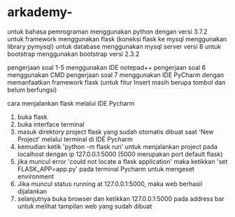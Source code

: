 # arkademy-

untuk bahasa pemrograman menggunakan python dengan versi 3.7.2  
untuk framework menggunakan flask (koneksi flask ke mysql menggunakan library pymysql)
untuk database menggunakan mysql server versi 8
untuk bootstrap menggunakan bootstrap versi 2.3.2

pengerjaan soal 1-5 menggunakan IDE notepad++
pengerjaan soal 6 menggunakan CMD
pengerjaan soal 7 menggunakan IDE PyCharm dengan memanfaatkan framework flask (untuk fitur Insert masih berupa tombol dan belum berfungsi)

  cara menjalankan flask melalui IDE Pycharm
1. buka flask
2. buka interface terminal
3. masuk direktory project flask yang sudah otomatis dibuat saat 'New Project' melalui terminal di IDE Pycharm
4. kemudian ketik 'python -m flask run' untuk menjalankan project pada localhost dengan ip 127.0.0.1:5000 
(5000 merupakan port default flask)
5. jika muncul error 'could not locate a flask application' maka ketikkan 'set FLASK_APP=app.py' pada terminal Pycharm untuk mengeset environment
6. Jika muncul status running at 127.0.0.1:5000, maka web berhasil dijalankan
7. selanjutnya buka browser dan ketikkan 127.0.0.1:5000 pada address bar untuk melihat tampilan web yang sudah dibuat



